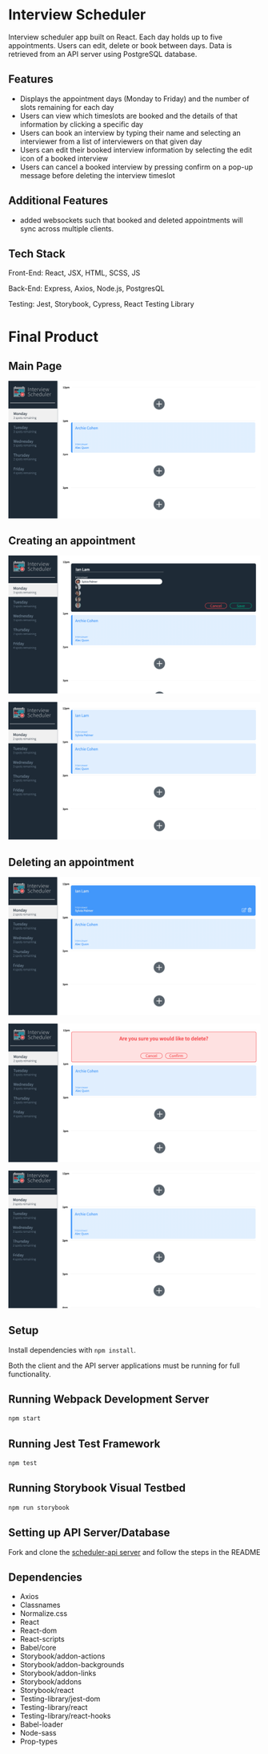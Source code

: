 # Interview Scheduler

Interview scheduler app built on React. Each day holds up to five appointments. Users can edit, delete or book between days. Data is retrieved from an API server using PostgreSQL database. 

## Features 
 - Displays the appointment days (Monday to Friday) and the number of slots remaining for each day 
 - Users can view which timeslots are booked and the details of that information by clicking a specific day 
 - Users can book an interview by typing their name and selecting an interviewer from a list of interviewers on that given day 
 - Users can edit their booked interview information by selecting the edit icon of a booked interview 
 - Users can cancel a booked interview by pressing confirm on a pop-up message before deleting the interview timeslot

## Additional Features

- added websockets such that booked and deleted appointments will sync across multiple clients.

## Tech Stack 

Front-End: React, JSX, HTML, SCSS, JS 

Back-End: Express, Axios, Node.js, PostgresQL 

Testing: Jest, Storybook, Cypress, React Testing Library 

# Final Product 

## Main Page

!["screenshot of Main Page"](https://github.com/Lanuvelza/scheduler/blob/master/doc/main-page.png?raw=true)

## Creating an appointment 

!["screenshot create appointment"](https://github.com/Lanuvelza/scheduler/blob/master/doc/create-appointment.png?raw=true)

!["screenshot created appointment"](https://github.com/Lanuvelza/scheduler/blob/master/doc/created-appointment.png?raw=true)

## Deleting an appointment 

!["screenshot delete appointment"](https://github.com/Lanuvelza/scheduler/blob/master/doc/delete-appointment.png?raw=true)

!["screenshot confirmation"](https://github.com/Lanuvelza/scheduler/blob/master/doc/delete-confirm.png?raw=true)

!["screenshot deleted appointment"](https://github.com/Lanuvelza/scheduler/blob/master/doc/deleted-appointment.png?raw=true)


## Setup

Install dependencies with `npm install`.

 Both the client and the API server applications must be running for full functionality. 

## Running Webpack Development Server

```sh
npm start
```
## Running Jest Test Framework

```sh
npm test
```

## Running Storybook Visual Testbed

```sh
npm run storybook
```

## Setting up API Server/Database 

Fork and clone the [scheduler-api server](https://github.com/lighthouse-labs/scheduler-api) and follow the steps in the README

## Dependencies 
- Axios
- Classnames 
- Normalize.css 
- React 
- React-dom 
- React-scripts 
- Babel/core
- Storybook/addon-actions
- Storybook/addon-backgrounds
- Storybook/addon-links
- Storybook/addons
- Storybook/react
- Testing-library/jest-dom
- Testing-library/react
- Testing-library/react-hooks
- Babel-loader
- Node-sass
- Prop-types
